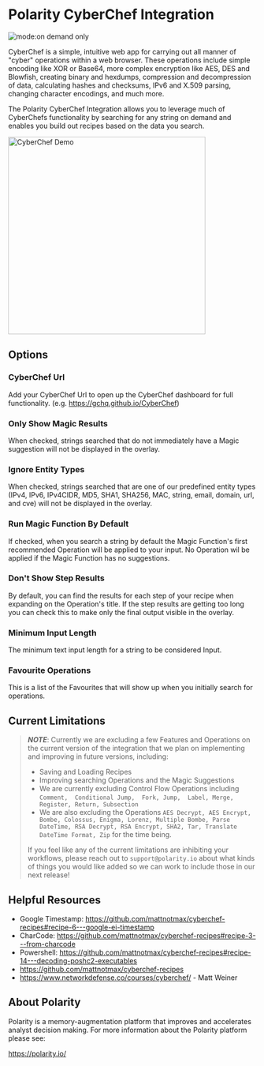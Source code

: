 # Polarity CyberChef Integration

![mode:on demand only](https://img.shields.io/badge/mode-on%20demand%20only-blue.svg)

CyberChef is a simple, intuitive web app for carrying out all manner of "cyber" operations within a web browser. These operations include simple encoding like XOR or Base64, more complex encryption like AES, DES and Blowfish, creating binary and hexdumps, compression and decompression of data, calculating hashes and checksums, IPv6 and X.509 parsing, changing character encodings, and much more.

The Polarity CyberChef Integration allows you to leverage much of CyberChefs functionality by searching for any string on demand and enables you build out recipes based on the data you search.

<img src="./assets/cyberchef-demo.gif" alt="CyberChef Demo"  width="400" />

## Options

### CyberChef Url
Add your CyberChef Url to open up the CyberChef dashboard for full functionality. (e.g. https://gchq.github.io/CyberChef)

### Only Show Magic Results
When checked, strings searched that do not immediately have a Magic suggestion will not be displayed in the overlay.

### Ignore Entity Types
When checked, strings searched that are one of our predefined entity types (IPv4, IPv6, IPv4CIDR, MD5, SHA1, SHA256, MAC, string, email, domain, url, and cve) will not be displayed in the overlay.

### Run Magic Function By Default
If checked, when you search a string by default the Magic Function's first recommended Operation will be applied to your input.
No Operation wil be applied if the Magic Function has no suggestions.

### Don't Show Step Results
By default, you can find the results for each step of your recipe when expanding on the Operation's title. If the step results are getting too long you can check this to make only the final output visible in the overlay.

### Minimum Input Length
The minimum text input length for a string to be considered Input.

### Favourite Operations
This is a list of the Favourites that will show up when you initially search for operations.

## Current Limitations
> ***NOTE***: Currently we are excluding a few Features and Operations on the current version of the integration that we plan on implementing and improving in future versions, including:
> 
> - Saving and Loading Recipes
> - Improving searching Operations and the Magic Suggestions
> - We are currently excluding Control Flow Operations including `Comment,  Conditional Jump,  Fork, Jump,  Label, Merge, Register, Return, Subsection`
> - We are also excluding the Operations `AES Decrypt, AES Encrypt, Bombe, Colossus, Enigma, Lorenz, Multiple Bombe, Parse DateTime, RSA Decrypt, RSA Encrypt, SHA2, Tar, Translate DateTime Format, Zip` for the time being. 
> 
> If you feel like any of the current limitations are inhibiting your workflows, please reach out to `support@polarity.io` about what kinds of things you would like added so we can work to include those in our next release!

## Helpful Resources
- Google Timestamp:  https://github.com/mattnotmax/cyberchef-recipes#recipe-6---google-ei-timestamp
- CharCode: https://github.com/mattnotmax/cyberchef-recipes#recipe-3---from-charcode
- Powershell: https://github.com/mattnotmax/cyberchef-recipes#recipe-14---decoding-poshc2-executables
- https://github.com/mattnotmax/cyberchef-recipes
- https://www.networkdefense.co/courses/cyberchef/ - Matt Weiner 

## About Polarity

Polarity is a memory-augmentation platform that improves and accelerates analyst decision making.  For more information about the Polarity platform please see:

https://polarity.io/
